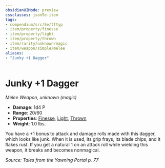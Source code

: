 ```yaml
---
obsidianUIMode: preview
cssclasses: json5e-item
tags:
- compendium/src/5e/tftyp
- item/property/finesse
- item/property/light
- item/property/thrown
- item/rarity/unknown/magic
- item/weapon/simple/melee
aliases: 
- "Junky +1 Dagger"
---
```

# Junky +1 Dagger
*Melee Weapon, unknown (magic)*  

- **Damage**: 1d4 P
- **Range**: 20/60
- **Properties**: [Finesse](rules/item-properties.md#Finesse), [Light](rules/item-properties.md#Light), [Thrown](rules/item-properties.md#Thrown)
- **Weight**: 1.0 lbs.

You have a +1 bonus to attack and damage rolls made with this dagger, which looks like junk. When it is used, its grip frays, its blade chips, and it flakes rust. If you get a natural 1 on an attack roll while wielding this weapon, it breaks and becomes nonmagical.

*Source: Tales from the Yawning Portal p. 77*